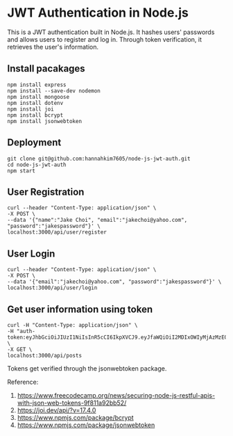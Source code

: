 # JWT Authentication in Node.js
This is a JWT authentication built in Node.js. It hashes users' passwords and allows users to register and log in. Through token verification, it retrieves the user's information.

## Install pacakages

```
npm install express
npm install --save-dev nodemon
npm install mongoose
npm install dotenv
npm install joi
npm install bcrypt
npm install jsonwebtoken
```

## Deployment
```
git clone git@github.com:hannahkim7605/node-js-jwt-auth.git
cd node-js-jwt-auth
npm start
```

## User Registration
```
curl --header "Content-Type: application/json" \
-X POST \
--data '{"name":"Jake Choi", "email":"jakechoi@yahoo.com", "password":"jakespassword"}' \
localhost:3000/api/user/register
```

## User Login
```
curl --header "Content-Type: application/json" \
-X POST \
--data '{"email":"jakechoi@yahoo.com", "password":"jakespassword"}' \
localhost:3000/api/user/login
```

## Get user information using token
```
curl -H "Content-Type: application/json" \
-H "auth-token:eyJhbGciOiJIUzI1NiIsInR5cCI6IkpXVCJ9.eyJfaWQiOiI2MDIxOWIyMjAzMzE0MDc2MzhkZGYyYTYiLCJpYXQiOjE2MTI4MjQ3MjR9.QtlNHCY1md_PqZh3RW3kU62OBV0anqnw_b4Ip_p75Ls" \
-X GET \
localhost:3000/api/posts
```

Tokens get verified through the jsonwebtoken package.

Reference:
1. https://www.freecodecamp.org/news/securing-node-js-restful-apis-with-json-web-tokens-9f811a92bb52/
2. https://joi.dev/api/?v=17.4.0
3. https://www.npmjs.com/package/bcrypt
4. https://www.npmjs.com/package/jsonwebtoken